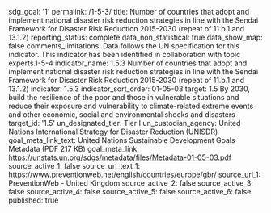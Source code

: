 sdg_goal: '1'
permalink: /1-5-3/
title: Number of countries that adopt and implement national disaster risk reduction strategies in line with the Sendai Framework for Disaster Risk Reduction 2015-2030 (repeat of 11.b.1 and 13.1.2)
reporting_status: complete
data_non_statistical: true
data_show_map: false
comments_limitations: Data follows the UN specification for this indicator. This indicator has been identified in collaboration with topic experts.1-5-4
indicator_name: 1.5.3 Number of countries that adopt and implement national disaster risk reduction strategies in line with the Sendai Framework for Disaster Risk Reduction 2015-2030 (repeat of 11.b.1 and 13.1.2)
indicator: 1.5.3
indicator_sort_order: 01-05-03
target: 1.5 By 2030, build the resilience of the poor and those in vulnerable situations and reduce their exposure and vulnerability to climate-related extreme events and other economic, social and environmental shocks and disasters
target_id: '1.5'
un_designated_tier: Tier I
un_custodian_agency: United Nations International Strategy for Disaster Reduction (UNISDR)
goal_meta_link_text: United Nations Sustainable Development Goals Metadata (PDF 217 KB)
goal_meta_link: https://unstats.un.org/sdgs/metadata/files/Metadata-01-05-03.pdf
source_active_1: false
source_url_text_1: https://www.preventionweb.net/english/countries/europe/gbr/
source_url_1: PreventionWeb - United Kingdom
source_active_2: false
source_active_3: false
source_active_4: false
source_active_5: false
source_active_6: false
published: true